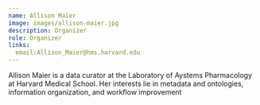 ```yaml
---
name: Allison Maier
image: images/allison-maier.jpg
description: Organizer
role: Organizer
links:
  email:Allison_Maier@hms.harvard.edu
---
```


Allison Maier is a data curator at the Laboratory of Aystems Pharmacology at Harvard Medical School. Her interests lie in metadata and ontologies, information organization, and workflow improvement
